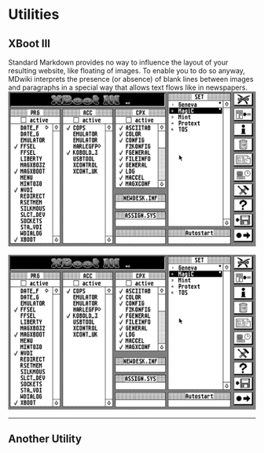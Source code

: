 Utilities
===========
XBoot III
--------

Standard Markdown provides no way to influence the layout of your resulting website, like floating of images. To enable you to do so anyway, MDwiki interprets the presence (or absence) of blank lines between images and paragraphs in a special way that allows text flows like in newspapers.
<img size=340px>![](images/XBoot/XbootIII.png)

<img src="images/XBoot/XbootIII.png" size=340px>
 
- - - -

Another Utility
--------
